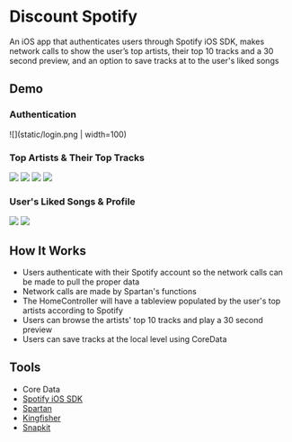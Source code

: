 # Discount Spotify
An iOS app that authenticates users through Spotify iOS SDK, makes network calls to show the user’s top artists, their top 10 tracks and a 30 second preview, and an option to save tracks at to the user's liked songs
## Demo
### Authentication
![](static/login.png | width=100)
### Top Artists & Their Top Tracks
![](static/login.PNG) ![](static/topArtists.PNG) ![](static/topTracks.PNG) ![](static/max.PNG)
### User's Liked Songs & Profile
![](static/likedSongs.PNG) ![](static/profile.PNG)
## How It Works
* Users authenticate with their Spotify account so the network calls can be made to pull the proper data
* Network calls are made by Spartan's functions
* The HomeController will have a tableview populated by the user's top artists according to Spotify
* Users can browse the artists' top 10 tracks and play a 30 second preview
* Users can save tracks at the local level using CoreData
## Tools
* Core Data
* [Spotify iOS SDK](https://github.com/spotify/ios-sdk)
* [Spartan](https://github.com/Daltron/Spartan)
* [Kingfisher](https://github.com/onevcat/Kingfisher)
* [Snapkit](https://github.com/SnapKit/SnapKit)
